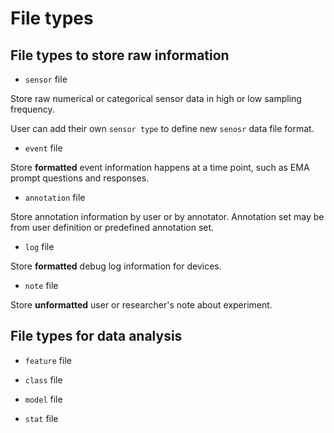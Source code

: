 # File types

## File types to store raw information

* `sensor` file

Store raw numerical or categorical sensor data in high or low sampling frequency.

User can add their own `sensor type` to define new `senosr` data file format.

* `event` file

Store **formatted** event information happens at a time point, such as EMA prompt questions and responses.

* `annotation` file

Store annotation information by user or by annotator. Annotation set may be from user definition or predefined annotation set.

* `log` file

Store **formatted** debug log information for devices.

* `note` file

Store **unformatted** user or researcher's note about experiment.

## File types for data analysis

* `feature` file

* `class` file

* `model` file

* `stat` file